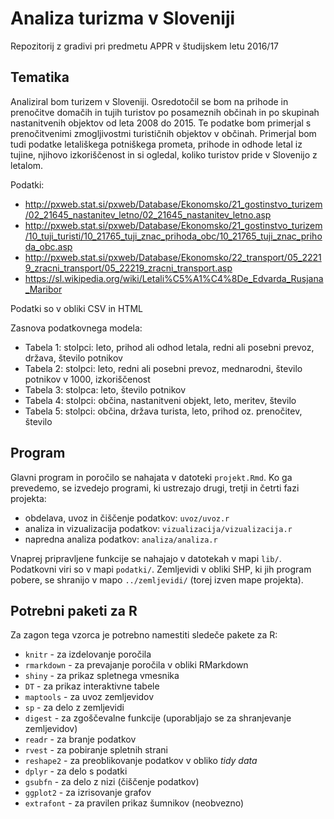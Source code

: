 # Analiza turizma v Sloveniji

Repozitorij z gradivi pri predmetu APPR v študijskem letu 2016/17

## Tematika

Analiziral bom turizem v Sloveniji. Osredotočil se bom na prihode in prenočitve domačih in tujih turistov po posameznih občinah in po skupinah nastanitvenih objektov od leta 2008 do 2015. Te podatke bom primerjal s prenočitvenimi zmogljivostmi turističnih objektov v občinah. Primerjal bom tudi podatke letališkega potniškega prometa, prihode in odhode letal iz tujine, njihovo izkoriščenost in si ogledal, koliko turistov pride v Slovenijo z letalom.

Podatki:

* http://pxweb.stat.si/pxweb/Database/Ekonomsko/21_gostinstvo_turizem/02_21645_nastanitev_letno/02_21645_nastanitev_letno.asp
* http://pxweb.stat.si/pxweb/Database/Ekonomsko/21_gostinstvo_turizem/10_tuji_turisti/10_21765_tuji_znac_prihoda_obc/10_21765_tuji_znac_prihoda_obc.asp
* http://pxweb.stat.si/pxweb/Database/Ekonomsko/22_transport/05_22219_zracni_transport/05_22219_zracni_transport.asp
* https://sl.wikipedia.org/wiki/Letali%C5%A1%C4%8De_Edvarda_Rusjana_Maribor

Podatki so v obliki CSV in HTML

Zasnova podatkovnega modela:

* Tabela 1: stolpci: leto, prihod ali odhod letala, redni ali posebni prevoz, država, število potnikov
* Tabela 2: stolpci: leto, redni ali posebni prevoz, mednarodni, število potnikov v 1000, izkoriščenost
* Tabela 3: stolpca: leto, število potnikov
* Tabela 4: stolpci: občina, nastanitveni objekt, leto, meritev, število
* Tabela 5: stolpci: občina, država turista, leto, prihod oz. prenočitev, število


## Program

Glavni program in poročilo se nahajata v datoteki `projekt.Rmd`. Ko ga prevedemo,
se izvedejo programi, ki ustrezajo drugi, tretji in četrti fazi projekta:

* obdelava, uvoz in čiščenje podatkov: `uvoz/uvoz.r`
* analiza in vizualizacija podatkov: `vizualizacija/vizualizacija.r`
* napredna analiza podatkov: `analiza/analiza.r`

Vnaprej pripravljene funkcije se nahajajo v datotekah v mapi `lib/`. Podatkovni
viri so v mapi `podatki/`. Zemljevidi v obliki SHP, ki jih program pobere, se
shranijo v mapo `../zemljevidi/` (torej izven mape projekta).

## Potrebni paketi za R

Za zagon tega vzorca je potrebno namestiti sledeče pakete za R:

* `knitr` - za izdelovanje poročila
* `rmarkdown` - za prevajanje poročila v obliki RMarkdown
* `shiny` - za prikaz spletnega vmesnika
* `DT` - za prikaz interaktivne tabele
* `maptools` - za uvoz zemljevidov
* `sp` - za delo z zemljevidi
* `digest` - za zgoščevalne funkcije (uporabljajo se za shranjevanje zemljevidov)
* `readr` - za branje podatkov
* `rvest` - za pobiranje spletnih strani
* `reshape2` - za preoblikovanje podatkov v obliko *tidy data*
* `dplyr` - za delo s podatki
* `gsubfn` - za delo z nizi (čiščenje podatkov)
* `ggplot2` - za izrisovanje grafov
* `extrafont` - za pravilen prikaz šumnikov (neobvezno)
